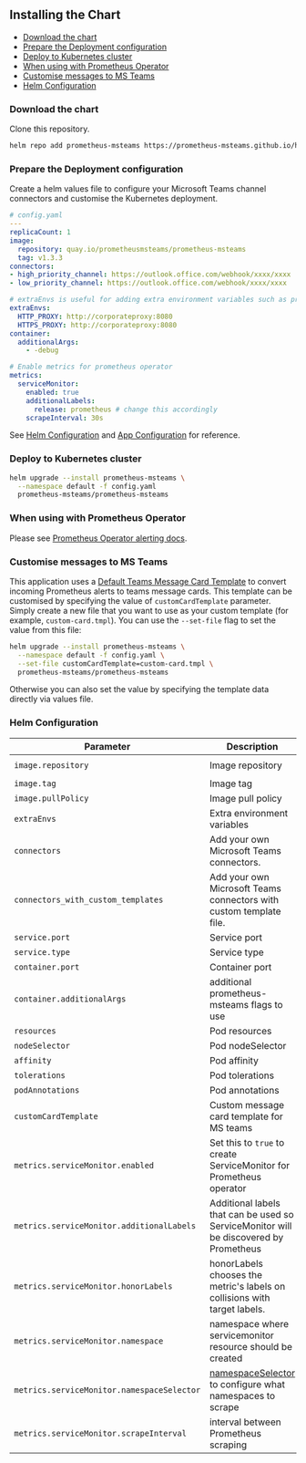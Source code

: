 ## Installing the Chart

<!-- vim-markdown-toc GFM -->

* [Download the chart](#download-the-chart)
* [Prepare the Deployment configuration](#prepare-the-deployment-configuration)
* [Deploy to Kubernetes cluster](#deploy-to-kubernetes-cluster)
* [When using with Prometheus Operator](#when-using-with-prometheus-operator)
* [Customise messages to MS Teams](#customise-messages-to-ms-teams)
* [Helm Configuration](#helm-configuration)

<!-- vim-markdown-toc -->


### Download the chart

Clone this repository.

```bash
helm repo add prometheus-msteams https://prometheus-msteams.github.io/helm-chart/
```

### Prepare the Deployment configuration

Create a helm values file to configure your Microsoft Teams channel connectors and customise the Kubernetes deployment.

```yaml
# config.yaml
---
replicaCount: 1
image:
  repository: quay.io/prometheusmsteams/prometheus-msteams
  tag: v1.3.3
connectors:
- high_priority_channel: https://outlook.office.com/webhook/xxxx/xxxx 
- low_priority_channel: https://outlook.office.com/webhook/xxxx/xxxx

# extraEnvs is useful for adding extra environment variables such as proxy settings
extraEnvs:
  HTTP_PROXY: http://corporateproxy:8080
  HTTPS_PROXY: http://corporateproxy:8080
container:
  additionalArgs:
    - -debug

# Enable metrics for prometheus operator
metrics:
  serviceMonitor:
    enabled: true
    additionalLabels:
      release: prometheus # change this accordingly
    scrapeInterval: 30s
```

See [Helm Configuration](#helm-configuration) and [App Configuration](https://github.com/prometheus-msteams/prometheus-msteams#configuration) for reference.


### Deploy to Kubernetes cluster

```bash
helm upgrade --install prometheus-msteams \
  --namespace default -f config.yaml
  prometheus-msteams/prometheus-msteams
```

### When using with Prometheus Operator

Please see [Prometheus Operator alerting docs](https://github.com/coreos/prometheus-operator/blob/master/Documentation/user-guides/alerting.md).

### Customise messages to MS Teams

This application uses a [Default Teams Message Card Template](./prometheus-msteams/card.tmpl) to convert incoming Prometheus alerts to teams message cards. 
This template can be customised by specifying the value of `customCardTemplate` parameter. 
Simply create a new file that you want to use as your custom template (for example, `custom-card.tmpl`).
You can use the `--set-file` flag to set the value from this file:

```bash
helm upgrade --install prometheus-msteams \
  --namespace default -f config.yaml \
  --set-file customCardTemplate=custom-card.tmpl \
  prometheus-msteams/prometheus-msteams
```

Otherwise you can also set the value by specifying the template data directly via values file.


### Helm Configuration

| Parameter                                  | Description                                                                                                                                                   | Default                                         |
| ---                                        | ---                                                                                                                                                           | ---                                             |
| `image.repository`                         | Image repository                                                                                                                                              | `quay.io/prometheusmsteams/prometheus-msteams`                       |
| `image.tag`                                | Image tag                                                                                                                                                     | `v1.3.3`                                        |
| `image.pullPolicy`                         | Image pull policy                                                                                                                                             | `Always`                                        |
| `extraEnvs`                                | Extra environment variables                                                                                                                                   | `{}`                                            |
| `connectors`                               | Add your own Microsoft Teams connectors.                                                                                                                      | `{}`                                            |
| `connectors_with_custom_templates`         | Add your own Microsoft Teams connectors with custom template file.                                                                                            | `{}`                                            |
| `service.port`                             | Service port                                                                                                                                                  | `2000`                                          |
| `service.type`                             | Service type                                                                                                                                                  | `ClusterIP`                                     |
| `container.port`                           | Container port                                                                                                                                                | `2000`                                          |
| `container.additionalArgs`                 | additional prometheus-msteams flags to use                                                                                                                    | `{}`                                            |
| `resources`                                | Pod resources                                                                                                                                                 | See [default](./prometheus-msteams/values.yaml) |
| `nodeSelector`                             | Pod nodeSelector                                                                                                                                              | `{}`                                            |
| `affinity`                                 | Pod affinity                                                                                                                                                  | `{}`                                            |
| `tolerations`                              | Pod tolerations                                                                                                                                               | `{}`                                            |
| `podAnnotations`                           | Pod annotations                                                                                                                                               | `{}`                                            |
| `customCardTemplate`                       | Custom message card template for MS teams                                                                                                                     | `""`                                            |
| `metrics.serviceMonitor.enabled`           | Set this to `true` to create ServiceMonitor for Prometheus operator                                                                                           | `false`                                         |
| `metrics.serviceMonitor.additionalLabels`  | Additional labels that can be used so ServiceMonitor will be discovered by Prometheus                                                                         | `{}`                                            |
| `metrics.serviceMonitor.honorLabels`       | honorLabels chooses the metric's labels on collisions with target labels.                                                                                     | `false`                                         |
| `metrics.serviceMonitor.namespace`         | namespace where servicemonitor resource should be created                                                                                                     | `release namespace`                             |
| `metrics.serviceMonitor.namespaceSelector` | [namespaceSelector](https://github.com/coreos/prometheus-operator/blob/v0.34.0/Documentation/api.md#namespaceselector) to configure what namespaces to scrape | `release namespace`                             |
| `metrics.serviceMonitor.scrapeInterval`    | interval between Prometheus scraping                                                                                                                          | `30s`                                           |



